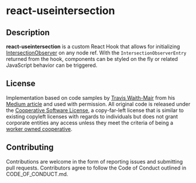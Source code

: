 # react-useintersection

## Description

**react-useintersection** is a custom React Hook that allows for initializing [IntersectionObserver](mdn) on any node ref. With the `IntersectionObserverEntry` returned from the hook, components can be styled on the fly or related JavaScript behavior can be triggered.

## License

Implementation based on code samples by [Travis Waith-Mair](travis) from his [Medium article](medium) and used with permission. All original code is released under the [Cooperative Software License](csl), a copy-far-left license that is similar to existing copyleft licenses with regards to individuals but does not grant corporate entities any access unless they meet the criteria of being a [worker owned cooperative](coop).

## Contributing

Contributions are welcome in the form of reporting issues and submitting pull requests. Contributors agree to follow the Code of Conduct outlined in CODE_OF_CONDUCT.md.

[coop]: https://usworker.coop/what-is-a-worker-cooperative/

[csl]: https://lynnesbian.space/csl/

[mdn]: https://developer.mozilla.org/en-US/docs/Web/API/Intersection_Observer_API

[medium]: https://medium.com/the-non-traditional-developer/how-to-use-an-intersectionobserver-in-a-react-hook-9fb061ac6cb5

[travis]: https://twitter.com/want2code
